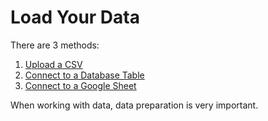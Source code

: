 # Load Your Data

There are  3 methods:

1. [Upload a CSV](upload-a-csv.md)
2. [Connect to a Database Table](connect-to-database-table-coming-soon.md)
3. [Connect to a Google Sheet](connect-to-a-google-sheet.md)

When working with data, data preparation is very important.




